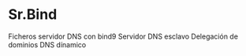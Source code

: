 # Sr.Bind
Ficheros servidor DNS con bind9 
Servidor DNS esclavo
Delegación de dominios
DNS dínamico
